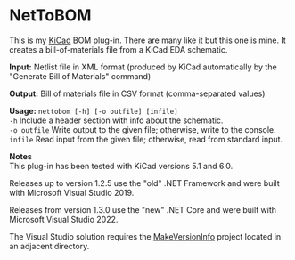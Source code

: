 # NetToBOM

This is my [KiCad](https://www.kicad.org/) BOM plug-in. There are many like it but this one is mine. It creates a bill-of-materials file from a KiCad EDA schematic.

**Input:** Netlist file in XML format (produced by KiCad automatically by the "Generate Bill of Materials" command)

**Output:** Bill of materials file in CSV format (comma-separated values)

**Usage:** `nettobom [-h] [-o outfile] [infile]`  
`-h`          Include a header section with info about the schematic.  
`-o outfile`  Write output to the given file; otherwise, write to the console.  
`infile`      Read input from the given file; otherwise, read from standard input.  

**Notes**  
This plug-in has been tested with KiCad versions 5.1 and 6.0.

Releases up to version 1.2.5 use the "old" .NET Framework and were built with Microsoft Visual Studio 2019.

Releases from version 1.3.0 use the "new" .NET Core and were built with Microsoft Visual Studio 2022.

The Visual Studio solution requires the [MakeVersionInfo](https://github.com/Len42/MakeVersionInfo) project located in an adjacent directory.
